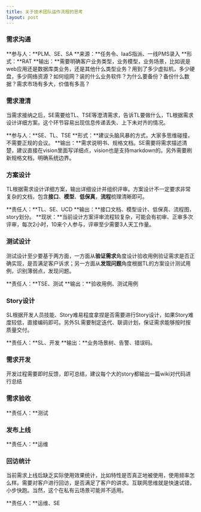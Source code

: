 ```yaml
---
title: 关于技术团队运作流程的思考
layout: post
---
```


### 需求沟通
**参与人：**PLM、SE、SA
**来源：**任务令、IaaS指派、一线PMS录入
**形式：**RAT
**输出：**需要明确客户业务类型，业务模型，业务场景，比如说是web应用还是数据库类业务，还是其他什么类型业务？用到了多少虚拟机，多少硬盘，多少网络资源？如何组网？装的什么业务软件？为什么要备份？备份什么数据？需求市场有多大，价值有多高？

### 需求澄清
当需求接纳之后，SE需要给TL、TSE等澄清需求，告诉TL要做什么，TL根据需求设计详细方案。这个环节容易出现信息传递丢失、上下未对齐的情况。

**参与人：**SE、TL、TSE
**形式：**建议头脑风暴的方式，大家多思维碰撞，不需要正规的会议。
**输出：**需求说明书、规格文档。SE需要将需求描述清楚，建议直接在vision里面写详细点，vision也是支持markdown的。另外需要刷新规格文档，明确系统边界。

### 方案设计
TL根据需求设计详细方案，输出详细设计并组织评审。方案设计不一定要求非常复杂的文档，包含**接口**、**模型**、**低保真**，**流程**梳理清晰即可。

**责任人：**TL、SE、UCD
**输出：**接口文档、模型设计、低保真、流程图，story划分。
**现状：**当前设计方案评审流程较复杂，可能会有初审、正审多次评审，每次2小时，10来个人参与，评审至少需要3人天工作量。

### 测试设计
测试设计至少要基于两方面，一方面从**验证需求**角度设计验收用例验证需求是否正确实现，是否满足客户诉求；另一方面从**发现问题**角度根据TL的方案设计测试用例，识别薄弱点，发现问题。

**责任人：**TSE、测试
**输出：**验收用例、测试用例

### Story设计
SL根据开发人员技能、Story难易程度拿捏是否需要进行Story设计，如果Story难度较低，直接编码即可。另外SL需要制定迭代、联调计划，保证需求能够按时按质量交付。

**责任人：**SL、开发
**输出：**业务场景树、告警、错误码。

### 需求开发
开发过程需要即时反馈，即可总结，建议每个大的story都输出一篇wiki对代码进行总结

### 需求验收
**责任人：**测试

### 发布上线
**责任人：**运维

### 回访统计
当前需求上线后缺乏实际使用效果统计，比如特性是否真正地被使用，使用频率怎么样。需要对客户进行回访，是否满足了客户的讲求。互联网思维就是快速试错，小步快跑。当然，这个在私有云场景可能并不适用。

**责任人：**运维、SE
